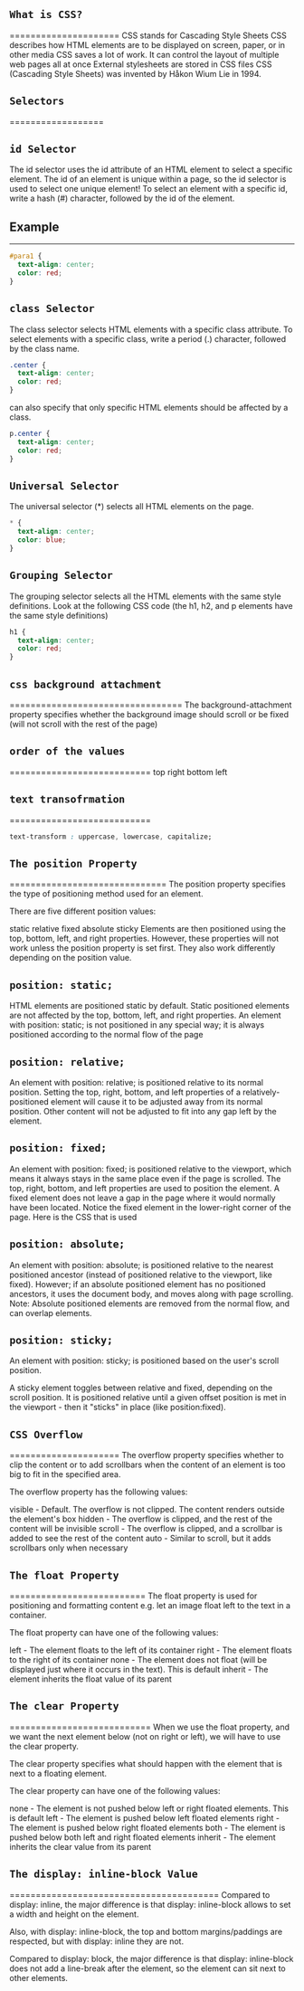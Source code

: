 ## `What is CSS?` ##
=====================
CSS stands for Cascading Style Sheets
CSS describes how HTML elements are to be displayed on screen, paper, or in other media
CSS saves a lot of work. It can control the layout of multiple web pages all at once
External stylesheets are stored in CSS files
CSS (Cascading Style Sheets) was invented by Håkon Wium Lie in 1994.

## `Selectors` ##
==================

`id Selector`
-------------
The id selector uses the id attribute of an HTML element to select a specific element.
The id of an element is unique within a page, so the id selector is used to select one unique element!
To select an element with a specific id, write a hash (#) character, followed by the id of the element.

## Example
----------
```css
#para1 {
  text-align: center;
  color: red;
}
```

`class Selector`
----------------
The class selector selects HTML elements with a specific class attribute.
To select elements with a specific class, write a period (.) character, followed by the class name.

```css
.center {
  text-align: center;
  color: red;
}
```

can also specify that only specific HTML elements should be affected by a class.

```css
p.center {
  text-align: center;
  color: red;
}
```

`Universal Selector`
--------------------
The universal selector (*) selects all HTML elements on the page.

```css
* {
  text-align: center;
  color: blue;
}
```

`Grouping Selector`
-------------------
The grouping selector selects all the HTML elements with the same style definitions.
Look at the following CSS code (the h1, h2, and p elements have the same style definitions)
```css
h1 {
  text-align: center;
  color: red;
}
```

## `css background attachment` ##
=================================
The background-attachment property specifies whether the background image should scroll or be fixed (will not scroll with the rest of the page)

## `order of the values` ##
===========================
top right bottom left

## `text transofrmation` ##
===========================
```css
text-transform : uppercase, lowercase, capitalize;
```

## `The position Property` ##
==============================
The position property specifies the type of positioning method used for an element.

There are five different position values:

static
relative
fixed
absolute
sticky
Elements are then positioned using the top, bottom, left, and right properties. However, these properties will not work unless the position property is set first. They also work differently depending on the position value.

`position: static;`
-------------------
HTML elements are positioned static by default.
Static positioned elements are not affected by the top, bottom, left, and right properties.
An element with position: static; is not positioned in any special way; it is always positioned according to the normal flow of the page

`position: relative;`
----------------------
An element with position: relative; is positioned relative to its normal position.
Setting the top, right, bottom, and left properties of a relatively-positioned element will cause it to be adjusted away from its normal position. Other content will not be adjusted to fit into any gap left by the element.

`position: fixed;`
------------------
An element with position: fixed; is positioned relative to the viewport, which means it always stays in the same place even if the page is scrolled. The top, right, bottom, and left properties are used to position the element.
A fixed element does not leave a gap in the page where it would normally have been located.
Notice the fixed element in the lower-right corner of the page. Here is the CSS that is used

`position: absolute;`
---------------------
An element with position: absolute; is positioned relative to the nearest positioned ancestor (instead of positioned relative to the viewport, like fixed).
However; if an absolute positioned element has no positioned ancestors, it uses the document body, and moves along with page scrolling.
Note: Absolute positioned elements are removed from the normal flow, and can overlap elements.

`position: sticky;`
-------------------
An element with position: sticky; is positioned based on the user's scroll position.

A sticky element toggles between relative and fixed, depending on the scroll position. It is positioned relative until a given offset position is met in the viewport - then it "sticks" in place (like position:fixed).

## `CSS Overflow` ##
=====================
The overflow property specifies whether to clip the content or to add scrollbars when the content of an element is too big to fit in the specified area.

The overflow property has the following values:

visible - Default. The overflow is not clipped. The content renders outside the element's box
hidden - The overflow is clipped, and the rest of the content will be invisible
scroll - The overflow is clipped, and a scrollbar is added to see the rest of the content
auto - Similar to scroll, but it adds scrollbars only when necessary

## `The float Property` ##
==========================
The float property is used for positioning and formatting content e.g. let an image float left to the text in a container.

The float property can have one of the following values:

left - The element floats to the left of its container
right - The element floats to the right of its container
none - The element does not float (will be displayed just where it occurs in the text). This is default
inherit - The element inherits the float value of its parent

## `The clear Property` ##
===========================
When we use the float property, and we want the next element below (not on right or left), we will have to use the clear property.

The clear property specifies what should happen with the element that is next to a floating element.

The clear property can have one of the following values:

none - The element is not pushed below left or right floated elements. This is default
left - The element is pushed below left floated elements
right - The element is pushed below right floated elements
both - The element is pushed below both left and right floated elements
inherit - The element inherits the clear value from its parent

## `The display: inline-block Value` ##
========================================
Compared to display: inline, the major difference is that display: inline-block allows to set a width and height on the element.

Also, with display: inline-block, the top and bottom margins/paddings are respected, but with display: inline they are not.

Compared to display: block, the major difference is that display: inline-block does not add a line-break after the element, so the element can sit next to other elements.